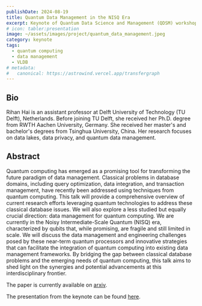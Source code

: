 ```yaml
---
publishDate: 2024-08-19
title: Quantum Data Management in the NISQ Era
excerpt: Keynote of Quantum Data Science and Management (QDSM) workshop colocated with VLDB2024
# icon: tabler:presentation
image: ~/assets/images/project/quantum_data_management.jpeg
category: keynote
tags:
  - quantum computing
  - data management
  - VLDB
# metadata:
#   canonical: https://astrowind.vercel.app/transfergraph
---
```


<!-- The download link <a href="www.google.com">testing </a> -->

## Bio
Rihan Hai is an assistant professor at Delft University of Technology (TU Delft), Netherlands. Before joining TU Delft, she received her Ph.D. degree from RWTH Aachen University, Germany. She received her master's and bachelor's degrees from Tsinghua University, China. Her research focuses on data lakes, data privacy, and quantum data management.

## Abstract
Quantum computing has emerged as a promising tool for transforming the future paradigm of data management.
Classical problems in database domains, including query optimization, data integration, and transaction management, have recently been addressed using techniques from quantum computing. 
This talk will provide a comprehensive overview of current research efforts leveraging quantum technologies to address these classical database issues. 
We will also explore a less studied but equally crucial direction: data management for quantum computing. 
We are currently in the Noisy Intermediate-Scale Quantum (NISQ) era, characterized by qubits that, while promising, are fragile and still limited in scale.
We will discuss the data management and engineering challenges posed by these near-term quantum processors and innovative strategies that can facilitate the integration of quantum computing into existing data management frameworks. 
By bridging the gap between classical database problems and the emerging needs of quantum computing, this talk aims to shed light on the synergies and potential advancements at this interdisciplinary frontier.


The paper is currently available on <a href="https://arxiv.org/pdf/2409.14111">arxiv</a>.

The presentation from the keynote can be found <a href="files/QDSM24keynote_online.pdf">here</a>.